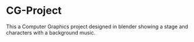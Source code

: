# CG-Project
This a Computer Graphics project designed in blender showing a stage and characters with a background music.
